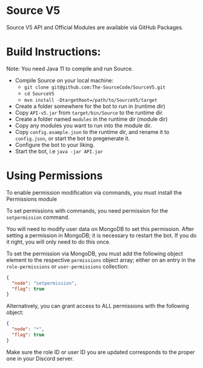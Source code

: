 # Source V5

Source V5 API and Official Modules are available via GitHub Packages.

# Build Instructions:
Note: You need Java 11 to compile and run Source.

* Compile Source on your local machine:
  - `git clone git@github.com:The-SourceCode/SourceV5.git`
  - `cd SourceV5`
  - `mvn install -DtargetRoot=/path/to/SourceV5/target`
* Create a folder somewhere for the bot to run in (runtime dir)
* Copy `API-v5.jar` from `target/bin/Source` to the runtime dir.
* Create a folder named `modules` in the runtime dir (module dir)
* Copy any modules you want to run into the module dir. 
* Copy `config.example.json` to the runtime dir, and rename it to `config.json`, or start the bot to pregenerate it.
* Configure the bot to your liking.
* Start the bot, i.e `java -jar API.jar`

# Using Permissions
To enable permission modification via commands, you must install the Permissions module

To set permissions with commands, you need permission for the `setpermission` command.

You will need to modify user data on MongoDB to set this permission.
After setting a permission in MongoDB; it is necessary to restart the bot. 
If you do it right, you will only need to do this once.

To set the permission via MongoDB, you must add the following object element to the respective `permissions` object array; either on an entry in the `role-permissions` or `user-permissions` collection:
```json
{
  "node": "setpermission",
  "flag": true
}
```

Alternatively, you can grant access to ALL permissions with the following object:
```json
{
  "node": "*",
  "flag": true
}
```

Make sure the role ID or user ID you are updated corresponds to the proper one in your Discord server.

   
